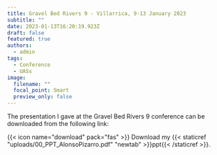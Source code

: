 ```yaml
---
title: Gravel Bed Rivers 9 - Villarrica, 9-13 January 2023
subtitle: ""
date: 2023-01-13T16:20:19.923Z
draft: false
featured: true
authors:
  - admin
tags:
  - Conference
  - UASs
image:
  filename: ""
  focal_point: Smart
  preview_only: false
---
```

The presentation I gave at the Gravel Bed Rivers 9 conference can be downloaded from the following link:

{{< icon name="download" pack="fas" >}} Download my {{< staticref "uploads/00_PPT_AlonsoPizarro.pdf" "newtab" >}}ppt{{< /staticref >}}.